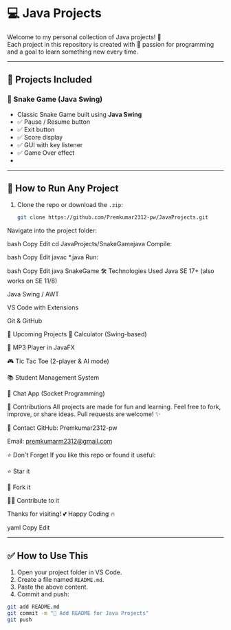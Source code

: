 # 💻 Java Projects 

Welcome to my personal collection of Java projects! 🚀  
Each project in this repository is created with 💯 passion for programming and a goal to learn something new every time.

---

## 📂 Projects Included

### 🐍 Snake Game (Java Swing)
- Classic Snake Game built using **Java Swing**
- ✅ Pause / Resume button
- ✅ Exit button
- ✅ Score display
- ✅ GUI with key listener
- ✅ Game Over effect
- 
---

## 🚀 How to Run Any Project

1. Clone the repo or download the `.zip`:
   ```bash
   git clone https://github.com/Premkumar2312-pw/JavaProjects.git
Navigate into the project folder:

bash
Copy
Edit
cd JavaProjects/SnakeGamejava
Compile:

bash
Copy
Edit
javac *.java
Run:

bash
Copy
Edit
java SnakeGame
🛠 Technologies Used
Java SE 17+ (also works on SE 11/8)

Java Swing / AWT

VS Code with Extensions

Git & GitHub

📌 Upcoming Projects
🔢 Calculator (Swing-based)

🎵 MP3 Player in JavaFX

🎮 Tic Tac Toe (2-player & AI mode)

📚 Student Management System

💬 Chat App (Socket Programming)

🙌 Contributions
All projects are made for fun and learning.
Feel free to fork, improve, or share ideas. Pull requests are welcome! ✨

📧 Contact
GitHub: Premkumar2312-pw

Email: premkumarm2312@gmail.com

⭐ Don't Forget
If you like this repo or found it useful:

⭐ Star it

🔄 Fork it

👨‍💻 Contribute to it

Thanks for visiting! 💕
Happy Coding 🔥

yaml
Copy
Edit

---

## ✅ How to Use This

1. Open your project folder in VS Code.
2. Create a file named `README.md`.
3. Paste the above content.
4. Commit and push:

```bash
git add README.md
git commit -m "📝 Add README for Java Projects"
git push
